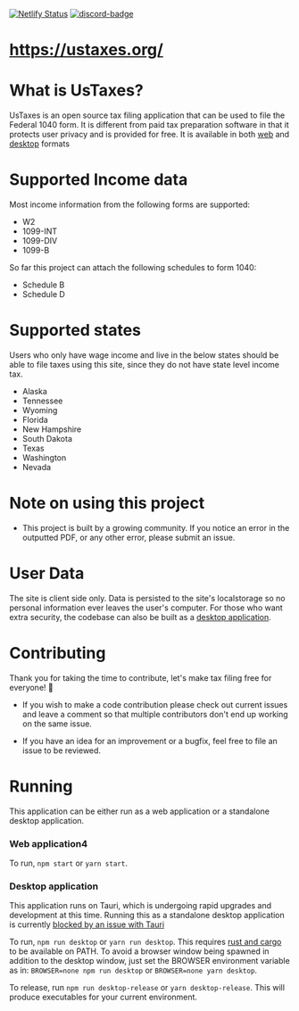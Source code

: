 [![Netlify Status][Netlify-badge]][Netlify-url] 
[![discord-badge]][discord-url]
# https://ustaxes.org/

# What is UsTaxes?
UsTaxes is an open source tax filing application that can be used to file the Federal 1040 form. It is different from paid tax preparation software in that it protects user privacy and is provided for free. It is available in both [web](https://ustaxes.org/) and [desktop](#desktop-application) formats

# Supported Income data
Most income information from the following forms are supported:
* W2
* 1099-INT
* 1099-DIV
* 1099-B

So far this project can attach the following schedules to form 1040:
* Schedule B
* Schedule D

# Supported states
Users who only have wage income and live in the below states should be able to file taxes using this site, since they do not have state level income tax.
- Alaska
- Tennessee
- Wyoming
- Florida
- New Hampshire
- South Dakota
- Texas
- Washington
- Nevada

# Note on using this project
* This project is built by a growing community. If you notice an error in the outputted PDF, or any other error, please submit an issue.

# User Data
The site is client side only. Data is persisted to the site's localstorage so no personal information ever leaves the user's computer. For those who want extra security, the codebase can also be built as a [desktop application](#desktop-application).

# Contributing
Thank you for taking the time to contribute, let's make tax filing free for everyone! 🎉 
- If you wish to make a code contribution please check out current issues and leave a comment so that multiple contributors don't end up working on the same issue.

- If you have an idea for an improvement or a bugfix, feel free to file an issue to be reviewed.

# Running
This application can be either run as a web application or a standalone desktop application. 

### Web application4
To run, `npm start` or `yarn start`.

### Desktop application
This application runs on Tauri, which is undergoing rapid upgrades and development at this time. Running this as a standalone desktop application is currently [blocked by an issue with Tauri](//github.com/tauri-apps/tauri/)

To run, `npm run desktop` or `yarn run desktop`. This requires [rust and cargo][Cargo-docs] to be available on PATH. To avoid a browser window being spawned in addition to the desktop window, just set the BROWSER environment variable as in: `BROWSER=none npm run desktop` or `BROWSER=none yarn desktop`.

To release, run `npm run desktop-release` or `yarn desktop-release`. This will produce executables for your current environment.

[Netlify-badge]: https://api.netlify.com/api/v1/badges/41efe456-a85d-4fed-9fcf-55fe4d5aa7fa/deploy-status
[Netlify-url]: https://app.netlify.com/sites/peaceful-joliot-d51349/deploys
[Cargo-docs]: https://doc.rust-lang.org/cargo/getting-started/installation.html
[discord-badge]: https://img.shields.io/discord/812156892343828500?logo=Discord
[discord-url]: https://discord.gg/dAaz472mPz
